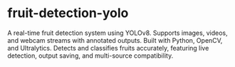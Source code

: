 # fruit-detection-yolo
A real-time fruit detection system using YOLOv8. Supports images, videos, and webcam streams with annotated outputs. Built with Python, OpenCV, and Ultralytics. Detects and classifies fruits accurately, featuring live detection, output saving, and multi-source compatibility.
